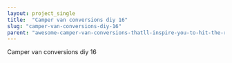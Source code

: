 ```yaml
---
layout: project_single
title:  "Camper van conversions diy 16"
slug: "camper-van-conversions-diy-16"
parent: "awesome-camper-van-conversions-thatll-inspire-you-to-hit-the-road"
---
```

Camper van conversions diy 16